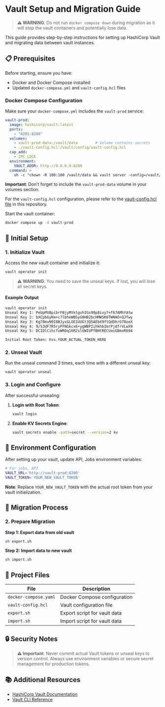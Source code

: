 # Vault Setup and Migration Guide

> **⚠️ WARNING**: Do not run `docker compose down` during migration as it will stop the vault containers and potentially lose data.

This guide provides step-by-step instructions for setting up HashiCorp Vault and migrating data between vault instances.

## 📋 Prerequisites

Before starting, ensure you have:
- Docker and Docker Compose installed
- Updated `docker-compose.yml` and `vault-config.hcl` files

### Docker Compose Configuration

Make sure your `docker-compose.yml` includes the `vault-prod` service:

```yaml
vault-prod:
  image: hashicorp/vault:latest
  ports:
    - "8201:8200"
  volumes:
    - vault-prod-data:/vault/data        # Volume contains secrets
    - ./vault-config.hcl:/vault/config/vault-config.hcl
  cap_add:
    - IPC_LOCK
  environment:
    VAULT_ADDR: http://0.0.0.0:8200
  command: >
    sh -c "chown -R 100:100 /vault/data && vault server -config=/vault/config/vault-config.hcl"
```

**Important**: Don't forget to include the `vault-prod-data` volume in your volumes section.

For the `vault-config.hcl` configuration, please refer to the [vault-config.hcl file](https://github.com/vinhmh/vault-migration/blob/main/vault-config.hcl) in this repository.

Start the vault container:

```bash
docker compose up -d vault-prod
```

## 🚀 Initial Setup

### 1. Initialize Vault

Access the new vault container and initialize it:

```bash
vault operator init
```

> **⚠️ WARNING**: You need to save the unseal keys. If lost, you will lose all secret keys.

#### Example Output

```bash
vault operator init
Unseal Key 1: PeUpMVBpibrFBjyMYktgvhIGs99p8ixy7+f67AMhYAtw
Unseal Key 2: bXCpbGyKm+c7lbheWB5yG0HB2bcHMWSK6TWNAO+QJfwy
Unseal Key 3: Kg78mxN9I8BJyxGLOE1UUGt3Q5AEbX9ftQdDhrG70oeX
Unseal Key 4: 9/S3dF7R5ryPFNGkcx6+ygWBPIihkhbImrPjdfrVLwX9
Unseal Key 5: DCIDlCihcfuWROq16R2slUWIUPfBHtRECUasGBmxR694

Initial Root Token: hvs.YOUR_ACTUAL_TOKEN_HERE
```

### 2. Unseal Vault

Run the unseal command 3 times, each time with a different unseal key:

```bash
vault operator unseal
```

### 3. Login and Configure

After successful unsealing:

1. **Login with Root Token**:
   ```bash
   vault login
   ```

2. **Enable KV Secrets Engine**:
   ```bash
   vault secrets enable -path=secret --version=2 kv
   ```

## 🔧 Environment Configuration

After setting up your vault, update API, Jobs environment variables:

```bash
# For jobs, API
VAULT_URL='http://vault-prod:8200'
VAULT_TOKEN='YOUR_NEW_VAULT_TOKEN'
```

**Note**: Replace `YOUR_NEW_VAULT_TOKEN` with the actual root token from your vault initialization.

## 🔄 Migration Process

### 2. Prepare Migration

**Step 1: Export data from old vault**
```bash
sh export.sh
```

**Step 2: Import data to new vault**
```bash
sh import.sh
```

## 📁 Project Files

| File | Description |
|------|-------------|
| `docker-compose.yaml` | Docker Compose configuration |
| `vault-config.hcl` | Vault configuration file |
| `export.sh` | Export script for vault data |
| `import.sh` | Import script for vault data |

## 🔒 Security Notes

> **⚠️ Important**: Never commit actual Vault tokens or unseal keys to version control. Always use environment variables or secure secret management for production tokens.

## 📚 Additional Resources

- [HashiCorp Vault Documentation](https://www.vaultproject.io/docs)
- [Vault CLI Reference](https://www.vaultproject.io/docs/commands)